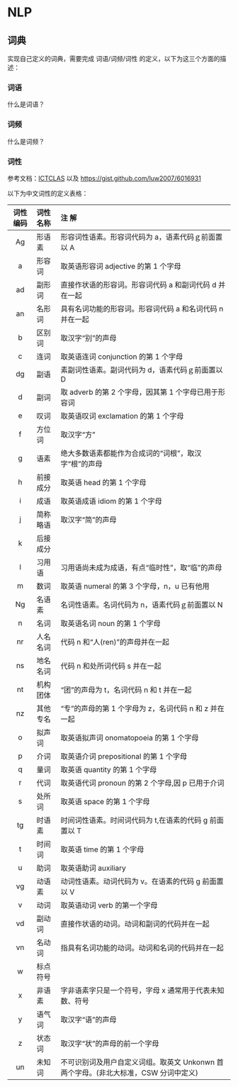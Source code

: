 # NLP

## 词典

实现自己定义的词典，需要完成 词语/词频/词性 的定义，以下为这三个方面的描述：

### 词语

什么是词语？

### 词频

什么是词频？

### 词性

参考文档：[ICTCLAS](http://ictclas.nlpir.org/nlpir/html/readme.htm#_Toc34628498) 以及 https://gist.github.com/luw2007/6016931

以下为中文词性的定义表格：

| 词性编码 | 词性名称 | 注 解                                                                               |
| :------: | :------- | :---------------------------------------------------------------------------------- |
|    Ag    | 形语素   | 形容词性语素。形容词代码为 a，语素代码ｇ前面置以 A                                  |
|    a     | 形容词   | 取英语形容词 adjective 的第 1 个字母                                                |
|    ad    | 副形词   | 直接作状语的形容词。形容词代码 a 和副词代码 d 并在一起                              |
|    an    | 名形词   | 具有名词功能的形容词。形容词代码 a 和名词代码 n 并在一起                            |
|    b     | 区别词   | 取汉字“别”的声母                                                                    |
|    c     | 连词     | 取英语连词 conjunction 的第 1 个字母                                                |
|    dg    | 副语     | 素副词性语素。副词代码为 d，语素代码ｇ前面置以 D                                    |
|    d     | 副词     | 取 adverb 的第 2 个字母，因其第 1 个字母已用于形容词                                |
|    e     | 叹词     | 取英语叹词 exclamation 的第 1 个字母                                                |
|    f     | 方位词   | 取汉字“方”                                                                          |
|    g     | 语素     | 绝大多数语素都能作为合成词的“词根”，取汉字“根”的声母                                |
|    h     | 前接成分 | 取英语 head 的第 1 个字母                                                           |
|    i     | 成语     | 取英语成语 idiom 的第 1 个字母                                                      |
|    j     | 简称略语 | 取汉字“简”的声母                                                                    |
|    k     | 后接成分 |
|    l     | 习用语   | 习用语尚未成为成语，有点“临时性”，取“临”的声母                                      |
|    m     | 数词     | 取英语 numeral 的第 3 个字母，n，u 已有他用                                         |
|    Ng    | 名语素   | 名词性语素。名词代码为 n，语素代码ｇ前面置以 N                                      |
|    n     | 名词     | 取英语名词 noun 的第 1 个字母                                                       |
|    nr    | 人名名词 | 代码 n 和“人(ren)”的声母并在一起                                                    |
|    ns    | 地名名词 | 代码 n 和处所词代码 s 并在一起                                                      |
|    nt    | 机构团体 | “团”的声母为 t，名词代码 n 和 t 并在一起                                            |
|    nz    | 其他专名 | “专”的声母的第 1 个字母为 z，名词代码 n 和 z 并在一起                               |
|    o     | 拟声词   | 取英语拟声词 onomatopoeia 的第 1 个字母                                             |
|    p     | 介词     | 取英语介词 prepositional 的第 1 个字母                                              |
|    q     | 量词     | 取英语 quantity 的第 1 个字母                                                       |
|    r     | 代词     | 取英语代词 pronoun 的第 2 个字母,因 p 已用于介词                                    |
|    s     | 处所词   | 取英语 space 的第 1 个字母                                                          |
|    tg    | 时语素   | 时间词性语素。时间词代码为 t,在语素的代码 g 前面置以 T                              |
|    t     | 时间词   | 取英语 time 的第 1 个字母                                                           |
|    u     | 助词     | 取英语助词 auxiliary                                                                |
|    vg    | 动语素   | 动词性语素。动词代码为 v。在语素的代码 g 前面置以 V                                 |
|    v     | 动词     | 取英语动词 verb 的第一个字母                                                        |
|    vd    | 副动词   | 直接作状语的动词。动词和副词的代码并在一起                                          |
|    vn    | 名动词   | 指具有名词功能的动词。动词和名词的代码并在一起                                      |
|    w     | 标点符号 |                                                                                     |
|    x     | 非语素   | 字非语素字只是一个符号，字母 x 通常用于代表未知数、符号                             |
|    y     | 语气词   | 取汉字“语”的声母                                                                    |
|    z     | 状态词   | 取汉字“状”的声母的前一个字母                                                        |
|    un    | 未知词   | 不可识别词及用户自定义词组。取英文 Unkonwn 首两个字母。(非北大标准，CSW 分词中定义) |
